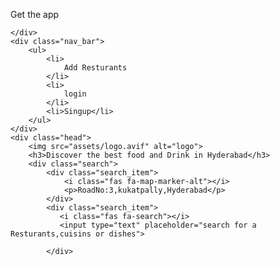 <div class="nav">
        <p> Get the app</p>

    </div>
    <div class="nav_bar">
        <ul>
            <li>
                Add Resturants
            </li>
            <li>
                login 
            </li>
            <li>Singup</li>
        </ul>
    </div>
    <div class="head">
        <img src="assets/logo.avif" alt="logo">
        <h3>Discover the best food and Drink in Hyderabad</h3>
        <div class="search">
            <div class="search_item">
                <i class="fas fa-map-marker-alt"></i>
                <p>RoadNo:3,kukatpally,Hyderabad</p>
            </div>
            <div class="search_item">
               <i class="fas fa-search"></i>
               <input type="text" placeholder="search for a Resturants,cuisins or dishes">

            </div>
